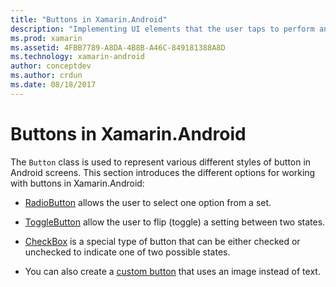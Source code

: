 ```yaml
---
title: "Buttons in Xamarin.Android"
description: "Implementing UI elements that the user taps to perform an action"
ms.prod: xamarin
ms.assetid: 4FBB7789-A8DA-4B8B-A46C-849181388A8D
ms.technology: xamarin-android
author: conceptdev
ms.author: crdun
ms.date: 08/18/2017
---
```


# Buttons in Xamarin.Android

The `Button` class is used to represent various different styles of
button in Android screens. This section introduces the different
options for working with buttons in Xamarin.Android:

-   [RadioButton](~/android/user-interface/controls/buttons/radio-button.md)
    allows the user to select one option from a set.

-   [ToggleButton](~/android/user-interface/controls/buttons/toggle-button.md)
    allow the user to flip (toggle) a setting between two states.

-   [CheckBox](~/android/user-interface/controls/buttons/check-box.md)
    is a special type of button that can be either checked
    or unchecked to indicate one of two possible states.

-   You can also create a
    [custom button](~/android/user-interface/controls/buttons/custom-button.md)
    that uses an image instead of text.
